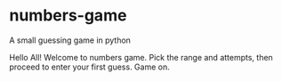 # numbers-game
A small guessing game in python



Hello All! Welcome to numbers game. Pick the range and attempts, then proceed to enter your first guess. Game on.
